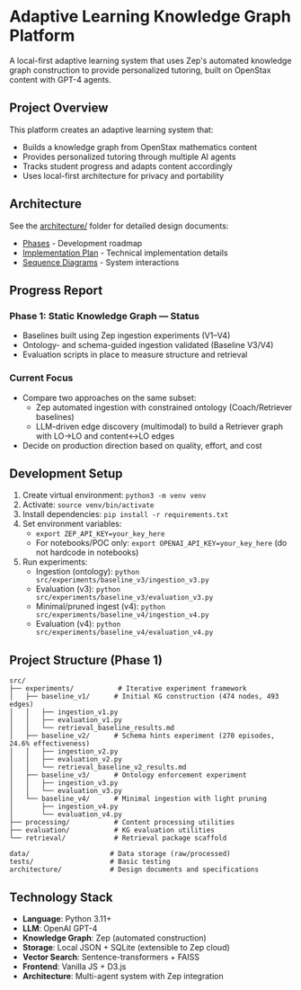 # Adaptive Learning Knowledge Graph Platform

A local-first adaptive learning system that uses Zep's automated knowledge graph construction to provide personalized tutoring, built on OpenStax content with GPT-4 agents.

## Project Overview

This platform creates an adaptive learning system that:
- Builds a knowledge graph from OpenStax mathematics content
- Provides personalized tutoring through multiple AI agents
- Tracks student progress and adapts content accordingly
- Uses local-first architecture for privacy and portability

## Architecture

See the [architecture/](architecture/) folder for detailed design documents:
- [Phases](architecture/phases.md) - Development roadmap
- [Implementation Plan](architecture/implementation.md) - Technical implementation details
- [Sequence Diagrams](architecture/sequence_diagrams.md) - System interactions

## Progress Report

### Phase 1: Static Knowledge Graph — Status

- Baselines built using Zep ingestion experiments (V1–V4)
- Ontology- and schema-guided ingestion validated (Baseline V3/V4)
- Evaluation scripts in place to measure structure and retrieval

### Current Focus

- Compare two approaches on the same subset:
  - Zep automated ingestion with constrained ontology (Coach/Retriever baselines)
  - LLM-driven edge discovery (multimodal) to build a Retriever graph with LO→LO and content↔LO edges
- Decide on production direction based on quality, effort, and cost

## Development Setup

1. Create virtual environment: `python3 -m venv venv`
2. Activate: `source venv/bin/activate`
3. Install dependencies: `pip install -r requirements.txt`
4. Set environment variables:
   - `export ZEP_API_KEY=your_key_here`
   - For notebooks/POC only: `export OPENAI_API_KEY=your_key_here` (do not hardcode in notebooks)
5. Run experiments:
   - Ingestion (ontology): `python src/experiments/baseline_v3/ingestion_v3.py`
   - Evaluation (v3): `python src/experiments/baseline_v3/evaluation_v3.py`
   - Minimal/pruned ingest (v4): `python src/experiments/baseline_v4/ingestion_v4.py`
   - Evaluation (v4): `python src/experiments/baseline_v4/evaluation_v4.py`

## Project Structure (Phase 1)

```
src/
├── experiments/           # Iterative experiment framework
│   ├── baseline_v1/      # Initial KG construction (474 nodes, 493 edges)
│   │   ├── ingestion_v1.py
│   │   ├── evaluation_v1.py
│   │   └── retrieval_baseline_results.md
│   ├── baseline_v2/      # Schema hints experiment (270 episodes, 24.6% effectiveness)
│   │   ├── ingestion_v2.py
│   │   ├── evaluation_v2.py
│   │   └── retrieval_baseline_v2_results.md
│   ├── baseline_v3/      # Ontology enforcement experiment
│   │   ├── ingestion_v3.py
│   │   └── evaluation_v3.py
│   └── baseline_v4/      # Minimal ingestion with light pruning
│       ├── ingestion_v4.py
│       └── evaluation_v4.py
├── processing/           # Content processing utilities
├── evaluation/           # KG evaluation utilities
└── retrieval/            # Retrieval package scaffold

data/                    # Data storage (raw/processed)
tests/                   # Basic testing
architecture/            # Design documents and specifications
```

## Technology Stack

- **Language**: Python 3.11+
- **LLM**: OpenAI GPT-4
- **Knowledge Graph**: Zep (automated construction)
- **Storage**: Local JSON + SQLite (extensible to Zep cloud)
- **Vector Search**: Sentence-transformers + FAISS
- **Frontend**: Vanilla JS + D3.js
- **Architecture**: Multi-agent system with Zep integration
 
